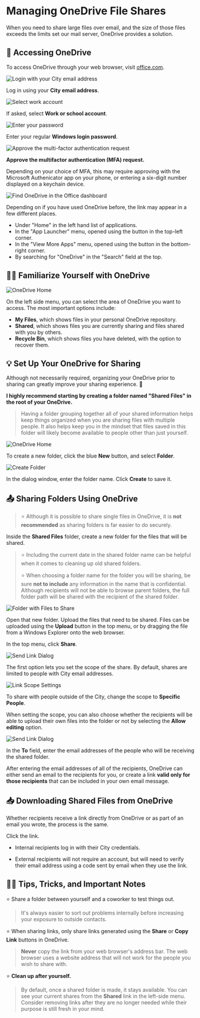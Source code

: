 # Managing OneDrive File Shares

When you need to share large files over email,
and the size of those files exceeds the limits set our mail server,
OneDrive provides a solution.

## 👶 Accessing OneDrive

To access OneDrive through your web browser,
visit [office.com](https://www.office.com).

![Login with your City email address](login-email.png)

Log in using your **City email address**.

![Select work account](login-work.png)

If asked, select **Work or school account**.

![Enter your password](login-password.png)

Enter your regular **Windows login password**.

![Approve the multi-factor authentication request](login-mfa.png)

**Approve the multifactor authentication (MFA) request.**

Depending on your choice of MFA,
this may require approving with the Microsoft Authenicator app on your phone,
or entering a six-digit number displayed on a keychain device.

![Find OneDrive in the Office dashboard](office-dashboard.png)

Depending on if you have used OneDrive before, the link may appear in a few different places.

-   Under "Home" in the left hand list of applications.
-   In the "App Launcher" menu, opened using the button in the top-left corner.
-   In the "View More Apps" menu, opened using the button in the bottom-right corner.
-   By searching for "OneDrive" in the "Search" field at the top.

## 👩‍🎓 Familiarize Yourself with OneDrive

![OneDrive Home](onedrive-home.png)

On the left side menu, you can select the area of OneDrive you want to access.
The most important options include:

-   **My Files**, which shows files in your personal OneDrive repository.
-   **Shared**, which shows files you are currently sharing and files shared with you by others.
-   **Recycle Bin**, which shows files you have deleted, with the option to recover them.

## 💡 Set Up Your OneDrive for Sharing

Although not necessarily required, organizing your OneDrive prior to sharing
can greatly improve your sharing experience. 🙂

**I highly recommend starting by creating a folder named "Shared Files"
in the root of your OneDrive.**

> Having a folder grouping together all of your shared information
> helps keep things organized when you are sharing files with multiple people.
> It also helps keep you in the mindset that files saved in this folder
> will likely become available to people other than just yourself.

![OneDrive Home](onedrive-newFolder.png)

To create a new folder, click the blue **New** button,
and select **Folder**.

![Create Folder](onedrive-folderName.png)

In the dialog window, enter the folder name.
Click **Create** to save it.

## 📤 Sharing Folders Using OneDrive

> ⭐ Although it is possible to share single files in OneDrive,
> it is **not recommended**
> as sharing folders is far easier to do securely.

Inside the **Shared Files** folder, create a new folder for the files
that will be shared.

> ⭐ Including the current date in the shared folder name
> can be helpful when it comes to cleaning up old shared folders.
>
> ⭐ When choosing a folder name for the folder you will be sharing,
> be sure **not to include** any information in the name that is confidential.
> Although recipients will not be able to browse parent folders,
> the full folder path will be shared with the recipient of the shared folder.

![Folder with Files to Share](onedrive-folderWithFiles.png)

Open that new folder.  Upload the files that need to be shared.
Files can be uploaded using the **Upload** button in the top menu,
or by dragging the file from a Windows Explorer onto the web browser.

In the top menu, click **Share**.

![Send Link Dialog](onedrive-sendLinkBlank.png)

The first option lets you set the scope of the share.
By default, shares are limited to people with City email addresses.

![Link Scope Settings](onedrive-shareScope.png)

To share with people outside of the City,
change the scope to **Specific People**.

When setting the scope, you can also choose whether the recipients
will be able to upload their own files into the folder or not
by selecting the **Allow editing** option.

![Send Link Dialog](onedrive-sendLinkBlank.png)

In the **To** field, enter the email addresses of the people
who will be receiving the shared folder.

After entering the email addresses of all of the recipients,
OneDrive can either send an email to the recipients for you,
or create a link **valid only for those recipients**
that can be included in your own email message.

## 📥 Downloading Shared Files from OneDrive

Whether recipients receive a link directly from OneDrive
or as part of an email you wrote, the process is the same.

Click the link.

-   Internal recipients log in with their City credentials.

-   External recipients will not require an account,
    but will need to verify their email address using a code
    sent by email when they use the link.

## 🧙‍♂️ Tips, Tricks, and Important Notes

⭐ Share a folder between yourself and a coworker to test things out.

> It's always easier to sort out problems internally
> before increasing your exposure to outside contacts.

⭐ When sharing links, only share links generated using the **Share**
or **Copy Link** buttons in OneDrive.

> **Never** copy the link from your web browser's address bar.
> The web browser uses a website address that will not work for the people
> you wish to share with.

⭐ **Clean up after yourself.**

> By default, once a shared folder is made, it stays available.
> You can see your current shares from the **Shared** link in the left-side menu.
> Consider removing links after they are no longer needed while their purpose
> is still fresh in your mind.
